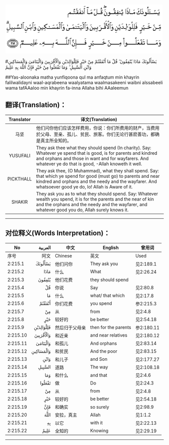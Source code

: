 ![002:215](images/002_215.gif)

#يَسْأَلُونَكَ مَاذَا يُنْفِقُونَ ۖ قُلْ مَا أَنْفَقْتُمْ مِنْ خَيْرٍ فَلِلْوَالِدَيْنِ وَالْأَقْرَبِينَ وَالْيَتَامَىٰ وَالْمَسَاكِينِ وَابْنِ السَّبِيلِ ۗ وَمَا تَفْعَلُوا مِنْ خَيْرٍ فَإِنَّ اللَّهَ بِهِ عَلِيمٌ 

##Yas-aloonaka matha yunfiqoona qul ma anfaqtum min khayrin falilwalidayni waal-aqrabeena waalyatama waalmasakeeni waibni alssabeeli wama tafAAaloo min khayrin fa-inna Allaha bihi AAaleemun 

## 翻译(Translation)：

| Translator | 译文(Translation)                                            |
| :--------: | ------------------------------------------------------------ |
|    马坚    | 他们问你他们应该怎样费用，你说：你们所费用的财产，当费用於父母、至亲、孤儿、贫民、旅客。你们无论行甚麽善功，都确是真主所全知的。 |
|  YUSUFALI  | They ask thee what they should spend (In charity). Say: Whatever ye spend that is good, is for parents and kindred and orphans and those in want and for wayfarers. And whatever ye do that is good, -Allah knoweth it well. |
| PICKTHALL  | They ask thee, (O Muhammad), what they shall spend. Say: that which ye spend for good (must go) to parents and near kindred and orphans and the needy and the wayfarer. And whatsoever good ye do, lo! Allah is Aware of it. |
|   SHAKIR   | They ask you as to what they should spend. Say: Whatever wealth you spend, it is for the parents and the near of kin and the orphans and the needy and the wayfarer, and whatever good you do, Allah surely knows it. |

---

## 对位释义(Words Interpretation)：

| No   | العربية | 中文    | English | 曾用词 |
| ---- | ------: | ------- | ------- | ------ |
| 序号 |    阿文 | Chinese | 英文    | Used   |
| 2:215.1  | يَسْأَلُونَكَ   | 他们问你       | They ask you         | 见2:189.1  |
| 2:215.2  | مَاذَا      | 什么           | What                 | 见2:26.24  |
| 2:215.3  | يُنْفِقُونَ    | 他们花费       | they should spend    |            |
| 2:215.4  | قُلْ        | 你说           | Say                  | 见2:80.8   |
| 2:215.5  | مَا        | 什么           | what/ that which     | 见2:17.8   |
| 2:215.6  | أَنْفَقْتُمْ    | 你们花费       | you spend            | 参2:215.3  |
| 2:215.7  | مِنْ        | 从             | from                 | 见2:4.8    |
| 2:215.8  | خَيْرٍ       | 较好的         | be better            | 见2:54.18  |
| 2:215.9  | فَلِلْوَالِدَيْنِ | 然后归于父母亲 | then for the parents | 参2:180.11 |
| 2:215.10 | وَالْأَقْرَبِينَ | 和近亲         | and near relatives   | 见2:180.12 |
| 2:215.11 | وَالْيَتَامَىٰ  | 和孤儿         | And orphans          | 见2:83.14  |
| 2:215.12 | وَالْمَسَاكِينِ | 和贫民         | And the poor         | 见2:83.15  |
| 2:215.13 | وَابْنِ      | 和儿子         | and Son              | 见2:177.27 |
| 2:215.14 | السَّبِيلِ    | 道路           | The way              | 见2:108.18 |
| 2:215.15 | وَمَا       | 和什么         | and that             | 见2:4.6    |
| 2:215.16 | تَفْعَلُوا    | 做             | Do                   | 见2:24.3   |
| 2:215.17 | مِنْ        | 从             | from                 | 见2:4.8    |
| 2:215.18 | خَيْرٍ       | 较好的         | be better            | 见2:54.18  |
| 2:215.19 | فَإِنَّ       | 和确实         | so surely            | 见2:98.9   |
| 2:215.20 | اللَّهَ      | 安拉，真主     | Allah                | 见1:1.2    |
| 2:215.21 | بِهِ        | 以它           | with it              | 见2:22.13  |
| 2:215.22 | عَلِيمٌ      | 全知的         | Knowing              | 见2:29.19  |

---

